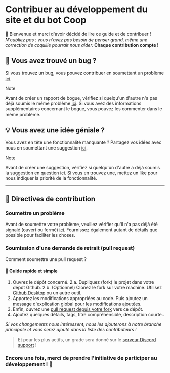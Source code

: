 # Contribuer au développement du site et du bot Coop
👋 Bienvenue et merci d'avoir décidé de lire ce guide et de contribuer !
*N'oubliez pas : vous n'avez pas besoin de penser grand, même une correction de coquille pourrait nous aider.*
**Chaque contribution compte !**

## 🐛 Vous avez trouvé un bug ?
Si vous trouvez un bug, vous pouvez contribuer en soumettant un problème [ici](https://github.com/20syldev/doc-coopbot/issues).

> [!NOTE]
> Avant de créer un rapport de bogue, vérifiez si quelqu'un d'autre n'a pas déjà soumis le même problème [ici](https://github.com/20syldev/doc-coopbot/labels/Bug). Si vous avez des informations supplémentaires concernant le bogue, vous pouvez les commenter dans le même problème.

## 💡 Vous avez une idée géniale ?
Vous avez en tête une fonctionnalité manquante ? Partagez vos idées avec nous en soumettant une suggestion [ici](https://github.com/20syldev/doc-coopbot/issues).

> [!NOTE]
> Avant de créer une suggestion, vérifiez si quelqu'un d'autre a déjà soumis la suggestion en question [ici](https://github.com/20syldev/doc-coopbot/labels/Am%C3%A9lioration). Si vous en trouvez une, mettez un like pour nous indiquer la priorité de la fonctionnalité.

---

## 📙 Directives de contribution

### Soumettre un problème
Avant de soumettre votre problème, veuillez vérifier qu'il n'a pas déjà été signalé (ouvert ou fermé) [ici](https://github.com/20syldev/doc-coopbot/issues).
Fournissez également autant de détails que possible pour faciliter les choses.

### Soumission d'une demande de retrait (pull request)
Comment soumettre une pull request ?

#### 📄 Guide rapide et simple

1. Ouvrez le dépôt concerné.
2.a. Dupliquez (fork) le projet dans votre dépôt Github.
2.b. (Optionnel) Clonez le fork sur votre machine. Utilisez [Github Desktop](https://desktop.github.com/) ou un autre outil.
3. Apportez les modifications appropriées au code. Puis ajoutez un message d'explication global pour les modifications ajoutées.
4. Enfin, ouvrez une [pull request depuis votre fork](https://docs.github.com/fr/pull-requests/collaborating-with-pull-requests/proposing-changes-to-your-work-with-pull-requests/creating-a-pull-request-from-a-fork) vers ce dépôt.
5. Ajoutez quelques détails, tags, titre compréhensible, description courte..

*Si vos changements nous intéressent, nous les ajouterons à notre branche principale et vous serez ajouté dans la liste des contributeurs !*
> Et pour les plus actifs, un grade sera donné sur le [serveur Discord support](https://coopbot.xyz/discord) !

### Encore une fois, merci de prendre l'initiative de participer au développement ! 🙏
